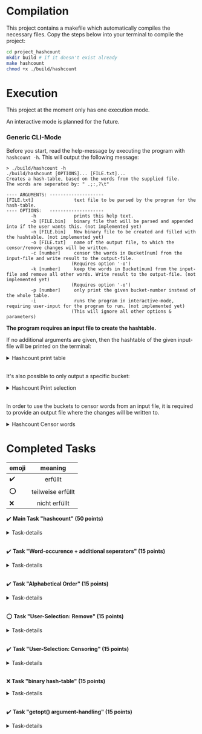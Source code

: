 # Compilation

This project contains a makefile which automatically compiles the necessary files.
Copy the steps below into your terminal to compile the project:

```bash
cd project_hashcount
mkdir build # if it doesn't exist already
make hashcount
chmod +x ./build/hashcount
```

# Execution

This project at the moment only has one execution mode.

An interactive mode is planned for the future.

<!-- ### Interactive-Mode

Start the program with `hashcount -i` and work through the user-interactions to the desired output.
Please keep in mind that all other arguments are ignored when using this mode. -->

### Generic CLI-Mode

Before you start, read the help-message by executing the program with `hashcount -h`.
This will output the following message:
```
> ./build/hashcount -h
./build/hashcount [OPTIONS]... [FILE.txt]...
Creates a hash-table, based on the words from the supplied file.
The words are seperated by: " .;:,?\t"

---- ARGUMENTS: --------------------
[FILE.txt]               text file to be parsed by the program for the hash-table.
---- OPTIONS:   --------------------
         -h              prints this help text.
         -b [FILE.bin]   binary file that will be parsed and appended into if the user wants this. (not implemented yet)
         -n [FILE.bin]   New binary file to be created and filled with the hashtable. (not implemented yet)
         -o [FILE.txt]   name of the output file, to which the censor/remove changes will be written.
         -c [number]     censor the words in Bucket[num] from the input-file and write result to the output-file.
                        (Requires option '-o')
         -k [number]     keep the words in Bucket[num] from the input-file and remove all other words. Write result to the output-file. (not implemented yet)
                        (Requires option '-o')
         -p [number]     only print the given bucket-number instead of the whole table.
         -i              runs the program in interactive-mode, requiring user-input for the program to run. (not implemented yet)
                        (This will ignore all other options & parameters)
```

**The program requires an input file to create the hashtable.**

If no additional arguments are given, then the hashtable of the given input-file will be printed on the terminal:

<details>
  <summary> Hashcount print table </summary>

```
./build/hashcount sample.txt 
Bucket[0]: a(11), absolute, contemporary, delights, retaliation, setpieces, triumph, water
Bucket[1]: amusing, company, grossout, image, its(2), Ormond(3), part, periodical, Vincent(3), writer, you(2)
Bucket[2]: embodiment, essential, Inevitably, other(2), properly, reference, remains, Saw
Bucket[3]: being, buzz, creating, Needless, plot, serve, stating
Bucket[4]: film(2), further(2), life, mental, to(6)
Bucket[5]: lot, madness, off
Bucket[6]: besieged, just(2), opinion, solo, time(2), timefiller, victims
Bucket[7]: acts, could, joyous
Bucket[8]: because, depicts, first(2), horror(5), show(2), state, well
Bucket[9]: Like, most(2), once, simply, team, tormented(2), vile
Bucket[10]: descends, fear, interesting, starts
Bucket[11]: character(2), he, mesmerizing, now
Bucket[12]: acting, all, means, nose, point, saw, that(3), The(7)
Bucket[13]: also(3), period
Bucket[14]: and(18), Don(3), in(8), is(6), it(2), previous(2), Ross, turns, Wax
Bucket[15]: Girl, handful, must(2), pity, simultaneously, sleazy, starting
Bucket[16]: another, indescribably, Magician(3), Never, protagonist, trick(3)
Bucket[17]: authors, gradually, humble, place
Bucket[18]: are, crime(2), inventions, programs
Bucket[19]: although, House, like, penned, ransacked, starred
Bucket[20]: cares, fate, material, out(2), predecessor!, relentless, yoyo
Bucket[21]: begins, effects, events, every, magic, remain, what, Wilbur
Bucket[22]: about, butchers, career, employer, exactly, from(2), macabre, moments, own, the(22), thoroughly, towards
Bucket[23]: Basically, delightful, double, get, many, offers, unpretentious, very
Bucket[24]: 3D(2), around, behold, but(3), enormously, landlady, still, support, them, they, was, way(2), year
Bucket[25]: rampage, thought
Bucket[26]: end, greatest, grotesque, my, property, recreates, ruined, were
Bucket[27]: brilliant, Gallicos(4), Mad(3), master, promising, rightful
Bucket[28]: Crane, fountains, Guignol, plans, such
Bucket[29]: Alice, no, released
Bucket[30]: era, for(2), him(2), his(6), hit, obviously
Bucket[31]: against, famous, view, who(4), without
Bucket[32]: actor(2), element, have, of(14), on, realize
Bucket[33]: abruptly, accomplish, an(3), as(9), at, fingerprints, murderous, performances, seriously, soul, when(2)
Bucket[34]: death, entitled, merely, near, wronged, yet(2), You(2)
Bucket[35]: 50s(2), disguises, exhibit, genius, genuine, history, suggestive, take
Bucket[36]: before, Buzz, by(2), change, even(3), ever(2), fun, legendary, novelist, sheer, this(2), with(3)
Bucket[37]: down, genre, gimmicks, illusionist, leading, man, movie(3), Price(3), sadistically, wife, winning
Bucket[38]: beloved, Gallico(5), goofy, hype, perform, rival, same(2), stage, used
Bucket[39]: exact
Bucket[40]: beginning, fantastically, Grand, improbably, those, vengeance
Bucket[41]: appears, evidence, player, Rinaldi, snaps, sublime, thrills, twists, watch
Bucket[42]: contract, into, nearly, shoves, whole
```
</details>
<br>

It's also possible to only output a specific bucket:

<details>
  <summary> Hashcount Print selection </summary>

```
./build/hashcount sample.txt -p 24
Printing selection...
Bucket[24]: 3D(2), around, behold, but(3), enormously, landlady, still, support, them, they, was, way(2), year
```
</details>
<br>

In order to use the buckets to censor words from an input file, it is required to provide an output file where the changes will be written to.

<details>
  <summary> Hashcount Censor words </summary>

```
> ./build/hashcount sample.txt -c 24 -o censored.txt
Censoring all words, contained in...
Bucket[24]: 3D(2), around, behold, but(3), enormously, landlady, still, support, them, they, was, way(2), year
12 occurences of 13 Bucket-words were censored in censored.txt
Success!
> cat censored.txt 
Basically the exact same movie as House of Wax Vincent Prices first genuine
horror hit released the previous **** *** seriously who cares because The
Mad Magician offers just as many sheer thrills delightful period setpieces
joyous ** effects sublime acting performances and macabre horror gimmicks
as its predecessor! Never change a winning team is exactly what writer Crane
Wilbur must have thought when he penned down Prices character Don Gallico
another tormented soul besieged by fate and out for vengeance against those
who wronged him. Don Gallico is about to perform his very first own
illusionist show as Gallico the Great and plans to exhibit the greatest magic
trick in history entitled The Girl and the Buzz Saw. Gallicos promising
solo career is abruptly ruined before it even begins when his previous
employer Ross Ormond appears on stage and shoves a contract under his nose
stating that all of Gallicos inventions are the rightful property of the
company. The sleazy and relentless Ormond who by the *** also ransacked
Gallicos once beloved wife takes off with the buzz saw trick and programs
it in the show of Gallicos rival The Great Rinaldi.
Inevitably Gallico snaps and sadistically butchers Ormond *** also
being a master of creating disguises recreates his victims image and
even starts leading a double life. The Mad Magician is an amusing and
thoroughly unpretentious 50s horror movie in Grand Guignol style with a
whole lot of improbably plot twists  the ******** turns out a brilliant
crime novelist?  and a handful of fantastically grotesque grossout moments
although **** obviously remain suggestive for most part . The ** delights
near the beginning of the film like a yoyo player and a goofy trick with
water fountains merely just serve as timefiller and contemporary 50s hype
but its ***** fun to watch even now and without the means to properly behold
them. The Mad Magician is also interesting from a periodical setting point
of view as the events take place ****** the time fingerprints were starting
to get used as evidence material and the character of Alice Prentiss is an
obvious reference towards famous crime authors of that era. Needless to state
that Vincent Price remains the absolute most essential element of triumph
in this film as well as from nearly every other horror movie this legendary
man ever starred in. Like no other actor could ever accomplish Price
depicts the tormented protagonist who gradually descends further and further
into mental madness in such an indescribably mesmerizing way. You pity Don
Gallico yet at the same time you fear him enormously. You ******* his vile
acts of retaliation and yet simultaneously you realize his murderous rampage
must end in death. Vincent Price simply *** a genius actor and in my
humble opinion the embodiment of the horror genre.
```
</details>


# Completed Tasks

| emoji                 | meaning           |
| -------------         |:-------------:    |
| :heavy_check_mark:    | erfüllt           |
| :o:                   | teilweise erfüllt |
| :x:                   | nicht erfüllt     |

:heavy_check_mark: **Main Task "hashcount" (50 points)**
<details>
<summary> Task-details </summary>

  * Open a text file and read the text row by row.
  * Separate words by these characters:
    * Space ( )
    * Dot (.)
    * new line (\n)
  * Store the values in a hashtable using dynamic linked lists.
  * Use the sum of character values as value to be hashed. E.g. Cat = (67+97+116) % 23
  * Words shall be stored in dynamically allocated memory
  * Select a good spreading hash value
  * Print out the hash in a readable way. E.g. max 10 words per row.
</details>
<br>

:heavy_check_mark: **Task "Word-occurence + additional seperators" (15 points)**
<details>
<summary> Task-details </summary>

  * The occurrence of words shall be counted instead of multiple entries in the list. (see example output)
  * Add additional word separators:
  ** semicolon (;)
  ** colon (:)
  ** comma (,)
  ** question mark (?)
  ** tab (\t)
</details>
<br>

:heavy_check_mark: **Task "Alphabetical Order" (15 points)**
<details>
<summary> Task-details </summary>

  * The lists shall always retain alphabetic order.
</details>
<br>

:o: **Task "User-Selection: Remove" (15 points)**
<details>
<summary> Task-details </summary>

  * Give the user a choice to select one bucket to output separately. :white_check_mark:
Print out the entries in the Bucket.
  * Let the user select one or more buckets and remove all words from the text which do not match to these selected buckets and write it to a new text file.  
</details>
<br>

:heavy_check_mark: **Task "User-Selection: Censoring" (15 points)**
<details>
<summary> Task-details </summary>

  * Let the user select one or more buckets and censor all words from the text which match to these selected buckets and write it to a new text file.  
  * All word separators shall be copied to the new file in the correct places.
</details>
<br>
  
:x: **Task "binary hash-table" (15 points)**
<details>
<summary> Task-details </summary>

  * Store the hash in a **binary** file
  * Read and populate the hash from a file and append/count new words into it when the user wants to do this.
</details>
<br>

:heavy_check_mark: **Task "getopt() argument-handling" (15 points)**
<details>
<summary> Task-details </summary>

  * The program arguments are handled by `getopt(3)`.
</details>
<br>